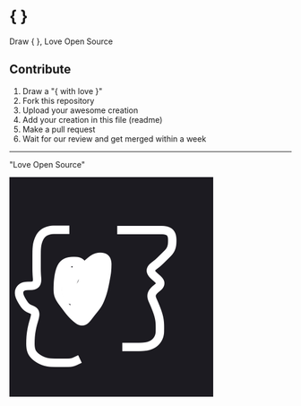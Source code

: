 # { }
Draw { }, Love Open Source

## Contribute

1. Draw a "{ with love }" 
2. Fork this repository
3. Upload your awesome creation
4. Add your creation in this file (readme)
5. Make a pull request
6. Wait for our review and get merged within a week

----

"Love Open Source"

![](love-opensource.png)
